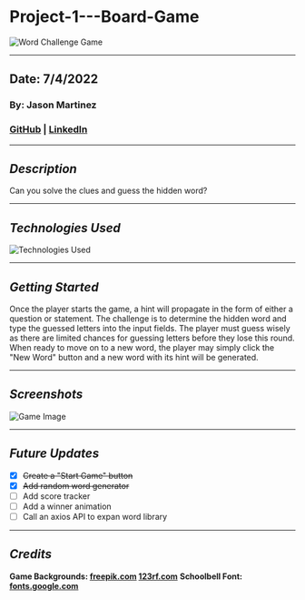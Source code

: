 # Project-1---Board-Game

![Word Challenge Game](https://tinyurl.com/yf49uedz)

---

## Date: 7/4/2022

### By: Jason Martinez

### [GitHub](https://github.com/jasonmar08) | [LinkedIn](linkedin.com/in/jason-martinez-a79ba7aa)

---

## **_Description_**

Can you solve the clues and guess the hidden word?

---

## **_Technologies Used_**

![Technologies Used](https://tinyurl.com/mrktcdba)

---

## **_Getting Started_**

Once the player starts the game, a hint will propagate in the form of either a question or statement. The challenge is to determine the hidden word and type the guessed letters into the input fields. The player must guess wisely as there are limited chances for guessing letters before they lose this round. When ready to move on to a new word, the player may simply click the "New Word" button and a new word with its hint will be generated.

---

## **_Screenshots_**

![Game Image](https://tinyurl.com/3e98964k)

---

## **_Future Updates_**

- [x] ~~Create a "Start Game" button~~
- [x] ~~Add random word generator~~
- [ ] Add score tracker
- [ ] Add a winner animation
- [ ] Call an axios API to expan word library

---

## **_Credits_**

**Game Backgrounds: [freepik.com](https://tinyurl.com/wyc5taba) [123rf.com](https://tinyurl.com/y3nzffyn)**
**Schoolbell Font: [fonts.google.com](https://tinyurl.com/2p8kasss)**
